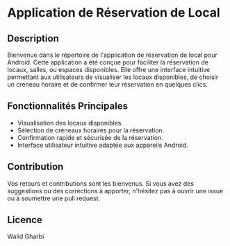 # Application de Réservation de Local

## Description

Bienvenue dans le répertoire de l'application de réservation de local pour Android. Cette application a été conçue pour faciliter la réservation de locaux, salles, ou espaces disponibles. Elle offre une interface intuitive permettant aux utilisateurs de visualiser les locaux disponibles, de choisir un créneau horaire et de confirmer leur réservation en quelques clics.

## Fonctionnalités Principales

- Visualisation des locaux disponibles.
- Sélection de créneaux horaires pour la réservation.
- Confirmation rapide et sécurisée de la réservation.
- Interface utilisateur intuitive adaptée aux appareils Android.

## Contribution

Vos retours et contributions sont les bienvenus. Si vous avez des suggestions ou des corrections à apporter, n'hésitez pas à ouvrir une issue ou à soumettre une pull request.

## Licence

Walid Gharbi

